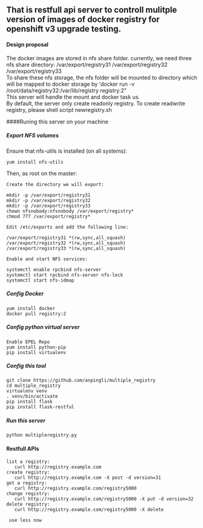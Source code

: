 That is restfull api server to controll mulitple version of images of docker registry for openshift v3 upgrade testing. 
-------
#### Design proposal
The docker images are stored in nfs share folder. currently, we need three nfs share directory: /var/export/registry31  /var/export/registry32 /var/export/registry33 <br>
To share these nfs storage, the nfs folder will be mounted to directory which will be mapped to docker storage by 'docker run -v /root/data/registry32:/var/lib/registry registry:2" <br>
This server will handle the mount and docker task us.  <br>
By default, the server only create readonly registry. To create readwrite registry, please shell script newregistry.sh<br>
       

####Runing this server on your machine

##### Export NFS volumes
Ensure that nfs-utils is installed (on all systems):<br>

    yum install nfs-utils

Then, as root on the master:<br>

    Create the directory we will export:

    mkdir -p /var/export/registry31
    mkdir -p /var/export/registry32
    mkdir -p /var/export/registry33
    chown nfsnobody:nfsnobody /var/export/registry*
    chmod 777 /var/export/registry*

    Edit /etc/exports and add the following line:

    /var/export/registry31 *(rw,sync,all_squash)
    /var/export/registry32 *(rw,sync,all_squash)
    /var/export/registry33 *(rw,sync,all_squash)

    Enable and start NFS services:

    systemctl enable rpcbind nfs-server
    systemctl start rpcbind nfs-server nfs-lock 
    systemctl start nfs-idmap
    
##### Config Docker
    yum install docker
    docker pull registry:2

##### Config python virtual server
    Enable EPEL Repo
    yum install python-pip
    pip install virtualenv

##### Config this tool

    git clone https://github.com/anpingli/multiple_registry
    cd multiple_registry
    virtualenv venv
    . venv/bin/activate
    pip install flask
    pip install flask-restful

##### Run this server
    python multipleregistry.py


#### Restfull APIs
    list a registry:
       curl http://registry.example.com
    create registry:
       curl http://registry.example.com -X post -d version=31
    get a registry:
       curl http://registry.example.com/registry5000
    change registry:
       curl http://registry.example.com/registry5000 -X put -d version=32
    delete registry:
       curl http://registry.example.com/registry5000 -X delete

     use less now

